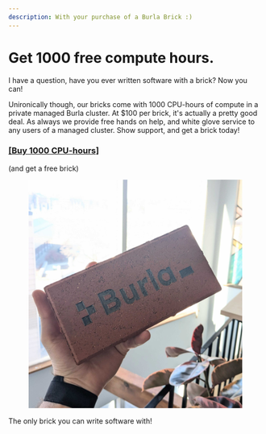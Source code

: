 ```yaml
---
description: With your purchase of a Burla Brick :)
---
```


# Get 1000 free compute hours.

I have a question, have you ever written software with a brick? Now you can!

Unironically though, our bricks come with 1000 CPU-hours of compute in a private managed Burla cluster. At $100 per brick, it's actually a pretty good deal. As always we provide free hands on help, and white glove service to any users of a managed cluster. Show support, and get a brick today!

### [\[Buy 1000 CPU-hours\]](https://buy.stripe.com/28o9BF7gR9E81xudQQ)

(and get a free brick)

<div align="left"><figure><img src=".gitbook/assets/PXL_20250311_184440369.jpg" alt="" width="563"><figcaption></figcaption></figure></div>

The only brick you can write software with!



